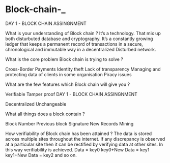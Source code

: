 # Block-chain-_
DAY 1  -  BLOCK CHAIN ASSINGNMENT 
 
 
What  is  your  understanding  of  Block chain ? 
                       It’s a technology. That mix up both disturbuted database and cryptography. It’s a constantly growing ledger that keeps a permanent record of transactions in a secure, chronological and immutable way in a decentralized Disturbed network.

 
What is the core problem Block chain is trying to solve ? 
 
Cross-Border Payments 
Identity theft 
Lack of  transparency 
Managing and protecting data of clients in some organisation 
Piracy issues 
 
What are the few features which Block chain will give you ? 
 
Verifiable 
Tamper proof 
DAY 1  -  BLOCK CHAIN ASSINGNMENT 
 
Decentralized 
Unchangeable

 
What all things does a block contain ? 
     
Block Number 
Previous block Signature 
New Records 
Mining 
 
How verifiability of Block chain has been attained ? 
            The data is stored across multiple sites throughout the internet. If any discrepancy is observed at a particular site then it can be rectified by verifying data at other sites. In this way verifiability is achieved.                  Data = key0                  key0+New Data = key1                  key1+New Data = key2                  and so on. 
 
